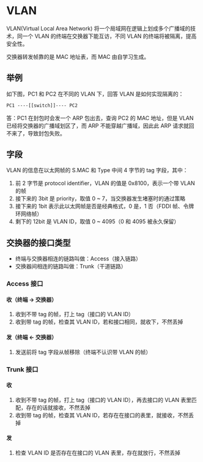 # VLAN

VLAN(Virtual Local Area Network) 将一个局域网在逻辑上划成多个广播域的技术，同一个 VLAN 的终端在交换器下能互访，不同 VLAN 的终端将被隔离，提高安全性。

交换器转发帧靠的是 MAC 地址表，而 MAC 由自学习生成。

## 举例

如下图，PC1 和 PC2 在不同的 VLAN 下，回答 VLAN 是如何实现隔离的：

```txt
PC1 ----[[switch]]---- PC2
```

答：PC1 在封包时会发一个 ARP 包出去，查询 PC2 的 MAC 地址，但是 VLAN 已经将交换器的广播域划区了，而 ARP 不能穿越广播域，因此此 ARP 请求就回不来了，导致封包失败。

## 字段

VLAN 的信息在以太网帧的 S.MAC 和 Type 中间 4 字节的 tag 字段，其中：

1. 前 2 字节是 protocol identifier，VLAN 的值是 0x8100，表示一个带 VLAN 的帧
2. 接下来的 3bit 是 priority，取值 0 ~ 7，当交换器发生堵塞时的通过策略
3. 接下来的 1bit 表示此以太网帧是否是经典格式，0 是，1 否（FDDI 帧、令牌环网络帧）
4. 剩下的 12bit 是 VLAN ID，取值 0 ~ 4095（0 和 4095 被永久保留）

## 交换器的接口类型

- 终端与交换器相连的链路叫做：Access（接入链路）
- 交换器间相连的链路叫做：Trunk（干道链路）

### Access 接口

#### 收（终端 -> 交换器）

1. 收到不带 tag 的帧，打上 tag（接口的 VLAN ID）
2. 收到带 tag 的帧，检查其 VLAN ID，若和接口相同，就收下，不然丢掉

#### 发（终端 <- 交换器）

1. 发送前将 tag 字段从帧移除（终端不认识带 VLAN 的帧）

### Trunk 接口

#### 收

1. 收到不带 tag 的帧，打上 tag（接口的 VLAN ID），再去接口的 VLAN 表里匹配，存在的话就接收，不然丢掉
2. 收到带 tag 的帧，检查其 VLAN ID，若存在在接口的表里，就接收，不然丢掉

#### 发

1. 检查 VLAN ID 是否存在在接口的 VLAN 表里，存在就放行，不然丢掉
